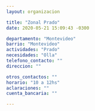 ```yaml
---
layout: organizacion

title: "Zonal Prado"
date: 2020-05-21 15:09:43 -0300

departamento: "Montevideo"
barrio: "Montevideo"
actividades: "Prado"
necesidades: "Olla"
telefono_contacto: ""
direccion: ""

otros_contactos: ""
horario: "10 a 12hs"
aclaraciones: ""
cuenta_bancaria: ""

---
```

